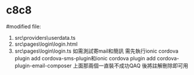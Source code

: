 # c8c8
#modified file: 
1. src\providers\userdata.ts
2. src\pages\login\login.html
3. src\pages\login\login.ts
如需測試寄mail和簡訊
需先執行ionic cordova plugin add cordova-sms-plugin和ionic cordova plugin add cordova-plugin-email-composer
上面那兩個一直裝不成功QAQ
後將註解刪除即可用
